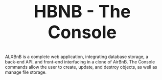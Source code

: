 # <center><h1>HBNB - The Console</h1></center>

ALXBnB is a complete web application, integrating database storage,
a back-end API, and front-end interfacing in a clone of AirBnB.
The Console commands allow the user to create, update, and destroy
objects, as well as manage file storage.
